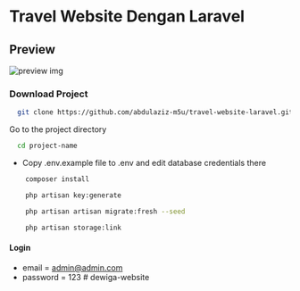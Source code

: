 # Travel Website Dengan Laravel

## Preview

![preview img](/preview.png)

### Download Project

```bash
  git clone https://github.com/abdulaziz-m5u/travel-website-laravel.git project-name
```

Go to the project directory

```bash
  cd project-name
```

-   Copy .env.example file to .env and edit database credentials there

```bash
    composer install
```

```bash
    php artisan key:generate
```

```bash
    php artisan artisan migrate:fresh --seed
```

```bash
    php artisan storage:link
```

#### Login

-   email = admin@admin.com
-   password = 123
#   d e w i g a - w e b s i t e  
 